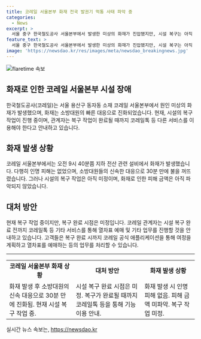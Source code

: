 ```yaml
---
title: 코레일 서울본부 화재 전국 발권기 먹통 사태 파악 중
categories:
  - News
excerpt: >
  서울 중구 한국철도공사 서울본부에서 발생한 미상의 화재가 진압됐지만, 시설 복구는 아직 미정이다. 화재는 인명피해 없이 진화됐으나, 전산 관련 설비에 영향을 받아 현장 자동발권기가 작동하지 않는 상황이다. 이에 코레일은 복구 시점이 미정이며, 시민들은 코레일톡 등을 이용해야 한다고 안내하고 있다. (150자)
feature_text: >
  서울 중구 한국철도공사 서울본부에서 발생한 미상의 화재가 진압됐지만, 시설 복구는 아직 미정이다. 화재는 인명피해 없이 진화됐으나, 전산 관련 설비에 영향을 받아 현장 자동발권기가 작동하지 않는 상황이다. 이에 코레일은 복구 시점이 미정이며, 시민들은 코레일톡 등을 이용해야 한다고 안내하고 있다. (150자)
image: 'https://newsdao.kr/res/images/meta/newsdao_breakingnews.jpg'
---
```


<p><img src="https://newsdao.kr/res/images/meta/newsdao_breakingnews.jpg" alt="flaretime 속보" /></p>

<h2 data-ke-size="size26">화재로 인한 코레일 서울본부 시설 장애</h2>

<p data-ke-size="size16">한국철도공사(코레일)는 서울 용산구 동자동 소재 코레일 서울본부에서 원인 미상의 화재가 발생했으며, 화재는 소방대원의 빠른 대응으로 진화되었습니다. 현재, 시설의 복구 작업이 진행 중이며, 관계자는 복구 작업이 완료될 때까지 코레일톡 등 다른 서비스를 이용해야 한다고 안내하고 있습니다.</p>

<h2 data-ke-size="size26">화재 발생 상황</h2>

<p data-ke-size="size16">코레일 서울본부에서는 오전 9시 40분쯤 지하 전산 관련 설비에서 화재가 발생했습니다. 다행히 인명 피해는 없었으며, 소방대원들의 신속한 대응으로 30분 만에 불을 꺼뜨렸습니다. 그러나 시설의 복구 작업은 아직 미정이며, 화재로 인한 피해 금액은 아직 파악되지 않았습니다. </p>

<h2 data-ke-size="size26">대처 방안</h2>

<p data-ke-size="size16">현재 복구 작업 중이지만, 복구 완료 시점은 미정입니다. 코레일 관계자는 시설 복구 완료 전까지 코레일톡 등 기타 서비스를 통해 열차표 예매 및 기타 업무를 진행할 것을 안내하고 있습니다. 고객들은 복구 완료 시까지 코레일 공식 애플리케이션을 통해 여정을 계획하고 열차표를 예매하는 등의 업무를 처리할 수 있습니다.</p>

<hr>

<table>
  <tbody>
    <tr>
      <td style="text-align: center; height: 17px;"><b>코레일 서울본부 화재 상황</b></td>
      <td style="text-align: center; height: 17px;"><b>대처 방안</b></td>
      <td style="text-align: center; height: 17px;"><b>화재 발생 상황</b></td>
    </tr>
    <tr>
      <td style="text-align: left;">화재 발생 후 소방대원의 신속 대응으로 30분 만에 진화됨. 현재 시설 복구 작업 중.</td>
      <td style="text-align: left;">시설 복구 완료 시점은 미정. 복구가 완료될 때까지 코레일톡 등을 통해 기능 이용 안내.</td>
      <td style="text-align: left;">화재 발생 시 인명 피해 없음. 피해 금액 미파악. 복구 작업 미정. </td>
    </tr>
  </tbody>
</table>
실시간 뉴스 속보는, <a href="https://newsdao.kr" rel="dofollow">https://newsdao.kr</a>


